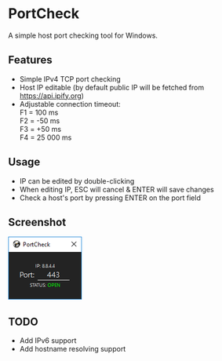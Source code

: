 # PortCheck
A simple host port checking tool for Windows.

## Features
* Simple IPv4 TCP port checking
* Host IP editable (by default public IP will be fetched from https://api.ipify.org)
* Adjustable connection timeout:  
  F1 = 100 ms  
  F2 = -50 ms  
  F3 = +50 ms  
  F4 = 25 000 ms

## Usage
* IP can be edited by double-clicking
* When editing IP, ESC will cancel & ENTER will save changes
* Check a host's port by pressing ENTER on the port field

## Screenshot

![UI preview](/Resources/ui-preview.png)

## TODO
* Add IPv6 support
* Add hostname resolving support
